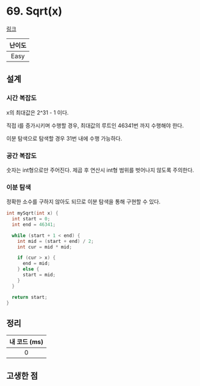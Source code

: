 # 69. Sqrt(x)

[링크](https://leetcode.com/problems/sqrtx/)

| 난이도 |
| :----: |
|  Easy  |

## 설계

### 시간 복잡도

x의 최대값은 2^31 - 1 이다.

직접 i를 증가시키며 수행할 경우, 최대값의 루트인 46341번 까지 수행해야 한다.

이분 탐색으로 탐색할 경우 31번 내에 수행 가능하다.

### 공간 복잡도

숫자는 int형으로만 주어진다. 제곱 후 연산시 int형 범위를 벗어나지 않도록 주의한다.

### 이분 탐색

정확한 소수를 구하지 않아도 되므로 이분 탐색을 통해 구현할 수 있다.

```cpp
int mySqrt(int x) {
  int start = 0;
  int end = 46341;

  while (start + 1 < end) {
    int mid = (start + end) / 2;
    int cur = mid * mid;

    if (cur > x) {
      end = mid;
    } else {
      start = mid;
    }
  }

  return start;
}
```

## 정리

| 내 코드 (ms) |
| :----------: |
|      0       |

## 고생한 점
